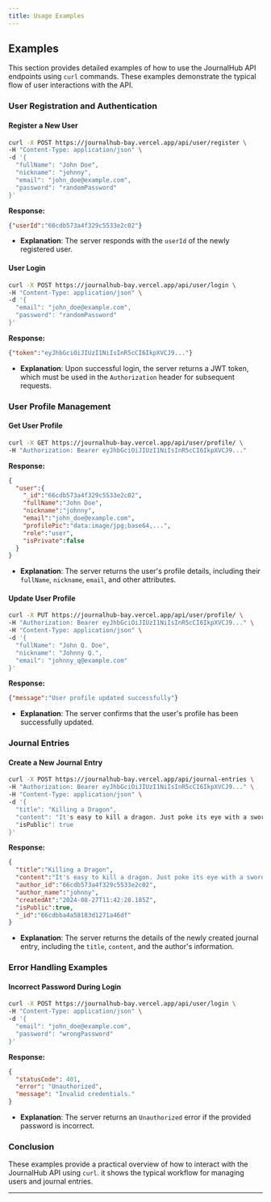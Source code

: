 ```yaml
---
title: Usage Examples
---
```


## Examples

This section provides detailed examples of how to use the JournalHub API endpoints using `curl` commands. These examples demonstrate the typical flow of user interactions with the API.

### User Registration and Authentication

#### Register a New User

```bash
curl -X POST https://journalhub-bay.vercel.app/api/user/register \
-H "Content-Type: application/json" \
-d '{
  "fullName": "John Doe",
  "nickname": "johnny",
  "email": "john_doe@example.com",
  "password": "randomPassword"
}'
```

**Response:**
```json
{"userId":"66cdb573a4f329c5533e2c02"}
```
- **Explanation**: The server responds with the `userId` of the newly registered user.

#### User Login

```bash
curl -X POST https://journalhub-bay.vercel.app/api/user/login \
-H "Content-Type: application/json" \
-d '{
  "email": "john_doe@example.com",
  "password": "randomPassword"
}'
```

**Response:**
```json
{"token":"eyJhbGciOiJIUzI1NiIsInR5cCI6IkpXVCJ9..."}
```
- **Explanation**: Upon successful login, the server returns a JWT token, which must be used in the `Authorization` header for subsequent requests.

### User Profile Management

#### Get User Profile

```bash
curl -X GET https://journalhub-bay.vercel.app/api/user/profile/ \
-H "Authorization: Bearer eyJhbGciOiJIUzI1NiIsInR5cCI6IkpXVCJ9..."
```

**Response:**
```json
{
  "user":{
    "_id":"66cdb573a4f329c5533e2c02",
    "fullName":"John Doe",
    "nickname":"johnny",
    "email":"john_doe@example.com",
    "profilePic":"data:image/jpg;base64,...",
    "role":"user",
    "isPrivate":false
  }
}
```
- **Explanation**: The server returns the user's profile details, including their `fullName`, `nickname`, `email`, and other attributes.

#### Update User Profile

```bash
curl -X PUT https://journalhub-bay.vercel.app/api/user/profile/ \
-H "Authorization: Bearer eyJhbGciOiJIUzI1NiIsInR5cCI6IkpXVCJ9..." \
-H "Content-Type: application/json" \
-d '{
  "fullName": "John Q. Doe",
  "nickname": "Johnny Q.",
  "email": "johnny_q@example.com"
}'
```

**Response:**
```json
{"message":"User profile updated successfully"}
```
- **Explanation**: The server confirms that the user's profile has been successfully updated.

### Journal Entries

#### Create a New Journal Entry

```bash
curl -X POST https://journalhub-bay.vercel.app/api/journal-entries \
-H "Authorization: Bearer eyJhbGciOiJIUzI1NiIsInR5cCI6IkpXVCJ9..." \
-H "Content-Type: application/json" \
-d '{
  "title": "Killing a Dragon",
  "content": "It's easy to kill a dragon. Just poke its eye with a sword.",
  "isPublic": true
}'
```

**Response:**
```json
{
  "title":"Killing a Dragon",
  "content":"It's easy to kill a dragon. Just poke its eye with a sword.",
  "author_id":"66cdb573a4f329c5533e2c02",
  "author_name":"johnny",
  "createdAt":"2024-08-27T11:42:28.185Z",
  "isPublic":true,
  "_id":"66cdbba4a58183d1271a46df"
}
```
- **Explanation**: The server returns the details of the newly created journal entry, including the `title`, `content`, and the author's information.

### Error Handling Examples

#### Incorrect Password During Login

```bash
curl -X POST https://journalhub-bay.vercel.app/api/user/login \
-H "Content-Type: application/json" \
-d '{
  "email": "john_doe@example.com",
  "password": "wrongPassword"
}'
```

**Response:**
```json
{
  "statusCode": 401,
  "error": "Unauthorized",
  "message": "Invalid credentials."
}
```
- **Explanation**: The server returns an `Unauthorized` error if the provided password is incorrect.

### Conclusion

These examples provide a practical overview of how to interact with the JournalHub API using `curl`. it shows the typical workflow for managing users and journal entries.

---